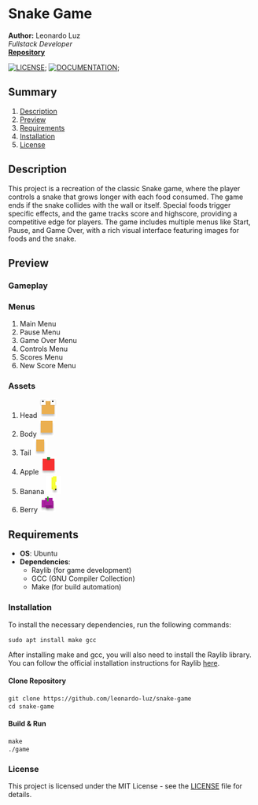# Snake Game

**Author:** Leonardo Luz <br/>
_Fullstack Developer_ <br/>
[**Repository**](https://github.com/leonardo-luz/snake-game) <br/>

[![LICENSE](https://img.shields.io/badge/LICENSE-MIT-blue?style=flat-square)](LICENSE.md);
[![DOCUMENTATION](https://img.shields.io/badge/DOCUMENTATION-GITHUB-blue?style=flat-square)](README.md);

## Summary
1. [Description](#Description)
2. [Preview](#Preview)
3. [Requirements](#Requirements)
4. [Installation](#Installation)
5. [License](#License)

## Description

This project is a recreation of the classic Snake game, where the player controls a snake that grows longer with each food consumed. The game ends if the snake collides with the wall or itself. Special foods trigger specific effects, and the game tracks score and highscore, providing a competitive edge for players. The game includes multiple menus like Start, Pause, and Game Over, with a rich visual interface featuring images for foods and the snake.

## Preview

### Gameplay

### Menus

1. Main Menu
2. Pause Menu
3. Game Over Menu
4. Controls Menu
5. Scores Menu
6. New Score Menu

### Assets

1. Head
![Snake Head](./assets/head.png)
2. Body
![Snake Body](./assets/body.png)
3. Tail
![Snake Tail](./assets/tail.png)
4. Apple
![Snake Head](./assets/apple.png)
5. Banana
![Snake Head](./assets/banana.png)
6. Berry
![Berry](./assets/berry.png)

## Requirements

- **OS**: Ubuntu
- **Dependencies**:
  - Raylib (for game development)
  - GCC (GNU Compiler Collection)
  - Make (for build automation)

### Installation

To install the necessary dependencies, run the following commands:

```
sudo apt install make gcc

```
After installing make and gcc, you will also need to install the Raylib library. <br/>
You can follow the official installation instructions for Raylib [here](https://www.raylib.com/).

#### Clone Repository
```
git clone https://github.com/leonardo-luz/snake-game
cd snake-game
```

#### Build & Run
```
make
./game
```

### License
This project is licensed under the MIT License - see the [LICENSE](LICENSE.md) file for details.
